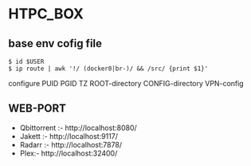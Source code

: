 # HTPC_BOX

## base env cofig file
```
$ id $USER
$ ip route | awk '!/ (docker0|br-)/ && /src/ {print $1}'
```

configure PUID PGID TZ ROOT-directory CONFIG-directory VPN-config

## WEB-PORT 
* Qbittorrent :- http://localhost:8080/
* Jakett :- http://localhost:9117/
* Radarr :- http://localhost:7878/
* Plex:- http://localhost:32400/

